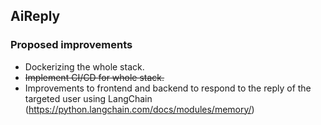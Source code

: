## AiReply

### Proposed improvements

- Dockerizing the whole stack.
- ~~Implement CI/CD for whole stack.~~
- Improvements to frontend and backend to respond to the reply of the targeted user using LangChain (https://python.langchain.com/docs/modules/memory/)
